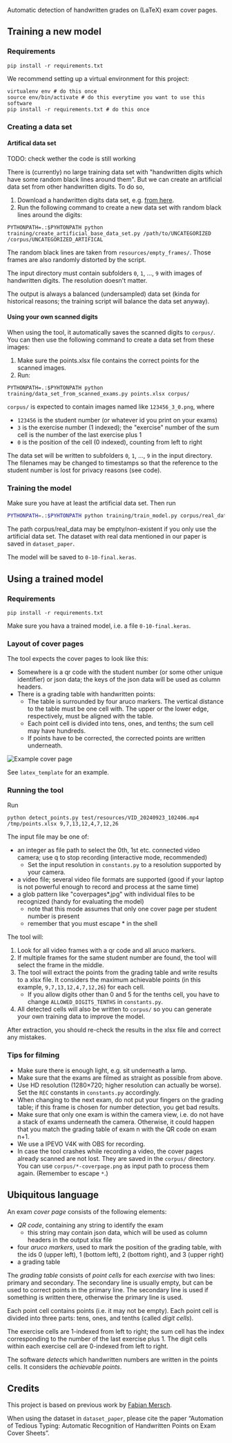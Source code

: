 Automatic detection of handwritten grades on (LaTeX) exam cover pages.

## Training a new model

### Requirements

```
pip install -r requirements.txt
```

We recommend setting up a virtual environment for this project:

```
virtualenv env # do this once
source env/bin/activate # do this everytime you want to use this software
pip install -r requirements.txt # do this once
```

### Creating a data set

#### Artifical data set

TODO: check wether the code is still working

There is (currently) no large training data set with "handwritten digits which have some random black lines around them".
But we can create an artificial data set from other handwritten digits. To do so,

1. Download a handwritten digits data set, e.g. [from here](https://github.com/kensanata/numbers/tree/master/UNCATEGORIZED).
2. Run the following command to create a new data set with random black lines around the digits:
```
PYTHONPATH=.:$PYHTONPATH python training/create_artificial_base_data_set.py /path/to/UNCATEGORIZED /corpus/UNCATEGORIZED_ARTIFICAL
```

The random black lines are taken from `resources/empty_frames/`. Those frames are also randomly distorted by the script.

The input directory must contain subfolders `0`, `1`, ..., `9` with images of handwritten digits. The resolution doesn't matter.

The output is always a balanced (undersampled) data set (kinda for historical reasons; the training script will balance the data set anyway).

#### Using your own scanned digits

When using the tool, it automatically saves the scanned digits to `corpus/`. You can then use the following command to create a data set from these images:

1. Make sure the points.xlsx file contains the correct points for the scanned images.
2. Run:
```
PYTHONPATH=.:$PYHTONPATH python training/data_set_from_scanned_exams.py points.xlsx corpus/
``` 

`corpus/` is expected to contain images named like `123456_3_0.png`, where
* `123456` is the student number (or whatever id you print on your exams)
* `3` is the exercise number (1 indexed); the "exercise" number of the sum cell is the number of the last exercise plus 1
* `0` is the position of the cell (0 indexed), counting from left to right

The data set will be written to subfolders `0`, `1`, ..., `9` in the input directory. The filenames may be changed to timestamps so that the reference to the student number is lost for privacy reasons (see code).

### Training the model

Make sure you have at least the artificial data set. Then run
```bash
PYTHONPATH=.:$PYHTONPATH python training/train_model.py corpus/real_data corpus/UNCAT_ARTIFICIAL
```

The path corpus/real_data may be empty/non-existent if you only use the artificial data set.
The dataset with real data mentioned in our paper is saved in `dataset_paper`.

The model will be saved to `0-10-final.keras`.

## Using a trained model

### Requirements

```
pip install -r requirements.txt
```

Make sure you hava a trained model, i.e. a file `0-10-final.keras`.

### Layout of cover pages

The tool expects the cover pages to look like this:
- Somewhere is a qr code with the student number (or some other unique identifier) or json data; the keys of the json data will be used as column headers.
- There is a grading table with handwritten points:
  - The table is surrounded by four aruco markers. The vertical distance to the table must be one cell with. The upper or the lower edge, respectively, must be aligned with the table.
  - Each point cell is divided into tens, ones, and tenths; the sum cell may have hundreds.
  - If points have to be corrected, the corrected points are written underneath.

![Example cover page](test/resources/example_cover_page.png)

See `latex_template` for an example.

### Running the tool

Run
```
python detect_points.py test/resources/VID_20240923_102406.mp4 /tmp/points.xlsx 9,7,13,12,4,7,12,26
```

The input file may be one of:
- an integer as file path to select the 0th, 1st etc. connected video camera; use q to stop recording (interactive mode, recommended)
  - Set the input resolution in `constants.py` to a resolution supported by your camera.
- a video file; several video file formats are supported (good if your laptop is not powerful enough to record and process at the same time)
- a glob pattern like "coverpages*.jpg" with individual files to be recognized (handy for evaluating the model)
  - note that this mode assumes that only one cover page per student number is present
  - remember that you must escape * in the shell

The tool will:
1. Look for all video frames with a qr code and all aruco markers.
2. If multiple frames for the same student number are found, the tool will select the frame in the middle.
3. The tool will extract the points from the grading table and write results to a xlsx file. It considers the maximum achievable points (in this example, `9,7,13,12,4,7,12,26`) for each cell.
    * If you allow digits other than 0 and 5 for the tenths cell, you have to change `ALLOWED_DIGITS_TENTHS` in `constants.py`.
4. All detected cells will also be written to `corpus/` so you can generate your own training data to improve the model.

After extraction, you should re-check the results in the xlsx file and correct any mistakes.

### Tips for filming

- Make sure there is enough light, e.g. sit underneath a lamp.
- Make sure that the exams are filmed as straight as possible from above.
- Use HD resolution (1280×720; higher resolution can actually be worse). Set the `REC` constants in `constants.py` accordingly.
- When changing to the next exam, do not put your fingers on the grading table; if this frame is chosen for number detection, you get bad results.
- Make sure that only one exam is within the camera view, i.e. do not have a stack of exams underneath the camera. Otherwise, it could happen that you match the grading table of exam n with the QR code on exam n+1.
- We use a IPEVO V4K with OBS for recording.
- In case the tool crashes while recording a video, the cover pages already scanned are not lost. They are saved in the `corpus/` directory. You can use `corpus/*-coverpage.png` as input path to process them again. (Remember to escape `*`.)

## Ubiquitous language

An exam *cover page* consists of the following elements:
- *QR code*, containing any string to identify the exam
  - this string may contain json data, which will be used as column headers in the output xlsx file
- four *aruco markers*, used to mark the position of the grading table, with the ids 0 (upper left), 1 (bottom left), 2 (bottom right), and 3 (upper right)
- a grading table

The *grading table* consists of *point cells* for each *exercise* with two lines: primary and secondary.
The secondary line is usually empty, but can be used to correct points in the primary line. The secondary line is used if something is written there, otherwise the primary line is used.

Each point cell contains points (i.e. it may not be empty). Each point cell is divided into three parts: tens, ones, and tenths (called *digit cells*).

The exercise cells are 1-indexed from left to right; the sum cell has the index corresponding to the number of the last exercise plus 1.
The digit cells within each exercise cell are 0-indexed from left to right.

The software *detects* which handwritten numbers are written in the points cells. It considers the *achievable points*.

## Credits

This project is based on previous work by [Fabian Mersch](https://publications.cs.hhu.de/Mersch2024.html).

When using the dataset in `dataset_paper`, please cite the paper “Automation of Tedious Typing: Automatic Recognition of Handwritten Points on Exam Cover Sheets”.
